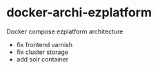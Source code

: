 # docker-archi-ezplatform

Docker compose ezplatform architecture

* fix frontend varnish
* fix cluster storage
* add solr container
